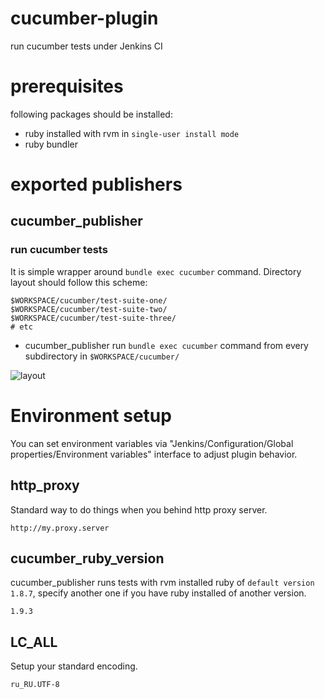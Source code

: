 cucumber-plugin
===

run cucumber tests under Jenkins CI

prerequisites
===

following packages should be installed:

- ruby installed with rvm in `single-user install mode`
- ruby bundler

exported publishers
===

## cucumber_publisher

### run cucumber tests

It is simple wrapper around `bundle exec cucumber` command.  Directory layout should follow this scheme:

    $WORKSPACE/cucumber/test-suite-one/
    $WORKSPACE/cucumber/test-suite-two/
    $WORKSPACE/cucumber/test-suite-three/
    # etc

- cucumber_publisher run `bundle exec cucumber` command from every subdirectory in `$WORKSPACE/cucumber/`

![layout](https://raw.github.com/melezhik/cucumber-plugin/master/images/layout.png "cucumber_publisher interface")

Environment setup
===

You can set environment variables via "Jenkins/Configuration/Global properties/Environment variables" interface to adjust plugin behavior.

## http_proxy
Standard way to do things when you behind http proxy server.

    http://my.proxy.server

## cucumber\_ruby\_version
cucumber_publisher runs tests with rvm installed ruby of `default version 1.8.7`, specify another one if you have ruby installed of another version.

    1.9.3

## LC_ALL
Setup your standard encoding.

    ru_RU.UTF-8

